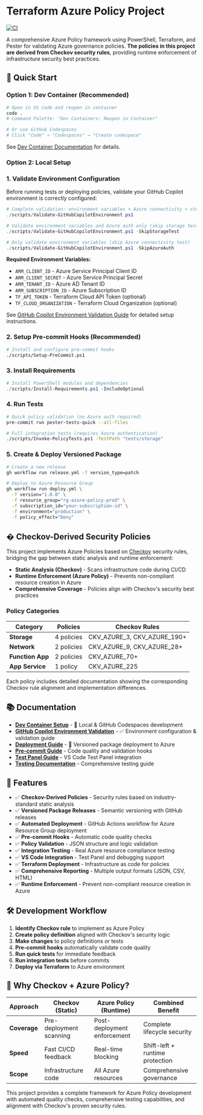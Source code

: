# Terraform Azure Policy Project

[![CI](https://github.com/stuartshay/terraform-azure-policy/actions/workflows/ci.yml/badge.svg)](https://github.com/stuartshay/terraform-azure-policy/actions/workflows/ci.yml)

A comprehensive Azure Policy framework using PowerShell, Terraform, and Pester for validating Azure governance policies. **The policies in this project are derived from Checkov security rules**, providing runtime enforcement of infrastructure security best practices.

## 🚀 **Quick Start**

### **Option 1: Dev Container (Recommended)**

```bash
# Open in VS Code and reopen in container
code .
# Command Palette: "Dev Containers: Reopen in Container"

# Or use GitHub Codespaces
# Click "Code" → "Codespaces" → "Create codespace"
```

See [Dev Container Documentation](.devcontainer/README.md) for details.

### **Option 2: Local Setup**

### **1. Validate Environment Configuration**

Before running tests or deploying policies, validate your GitHub Copilot environment is correctly configured:

```powershell
# Complete validation: environment variables + Azure connectivity + storage tests
./scripts/Validate-GitHubCopilotEnvironment.ps1

# Validate environment variables and Azure auth only (skip storage tests)
./scripts/Validate-GitHubCopilotEnvironment.ps1 -SkipStorageTest

# Only validate environment variables (skip Azure connectivity test)
./scripts/Validate-GitHubCopilotEnvironment.ps1 -SkipAzureAuth
```

**Required Environment Variables:**
- `ARM_CLIENT_ID` - Azure Service Principal Client ID
- `ARM_CLIENT_SECRET` - Azure Service Principal Secret
- `ARM_TENANT_ID` - Azure AD Tenant ID
- `ARM_SUBSCRIPTION_ID` - Azure Subscription ID
- `TF_API_TOKEN` - Terraform Cloud API Token (optional)
- `TF_CLOUD_ORGANIZATION` - Terraform Cloud Organization (optional)

See [GitHub Copilot Environment Validation Guide](docs/GitHub-Copilot-Environment-Validation.md) for detailed setup instructions.

### **2. Setup Pre-commit Hooks** (Recommended)

```bash
# Install and configure pre-commit hooks
./scripts/Setup-PreCommit.ps1
```

### **3. Install Requirements**

```powershell
# Install PowerShell modules and dependencies
./scripts/Install-Requirements.ps1 -IncludeOptional
```

### **4. Run Tests**

```bash
# Quick policy validation (no Azure auth required)
pre-commit run pester-tests-quick --all-files

# Full integration tests (requires Azure authentication)
./scripts/Invoke-PolicyTests.ps1 -TestPath "tests/storage"
```

### **5. Create & Deploy Versioned Package**

```bash
# Create a new release
gh workflow run release.yml -f version_type=patch

# Deploy to Azure Resource Group
gh workflow run deploy.yml \
  -f version="1.0.0" \
  -f resource_group="rg-azure-policy-prod" \
  -f subscription_id="your-subscription-id" \
  -f environment="production" \
  -f policy_effect="Deny"
```

## � **Checkov-Derived Security Policies**

This project implements Azure Policies based on [Checkov](https://www.checkov.io/) security rules, bridging the gap between static analysis and runtime enforcement:

- **Static Analysis (Checkov)** - Scans infrastructure code during CI/CD
- **Runtime Enforcement (Azure Policy)** - Prevents non-compliant resource creation in Azure
- **Comprehensive Coverage** - Policies align with Checkov's security best practices

### **Policy Categories**

| Category | Policies | Checkov Rules |
|----------|----------|---------------|
| **Storage** | 4 policies | CKV_AZURE_3, CKV_AZURE_190+ |
| **Network** | 2 policies | CKV_AZURE_9, CKV_AZURE_28+ |
| **Function App** | 2 policies | CKV_AZURE_70+ |
| **App Service** | 1 policy | CKV_AZURE_225 |

Each policy includes detailed documentation showing the corresponding Checkov rule alignment and implementation differences.

## 📚 **Documentation**

- **[Dev Container Setup](.devcontainer/README.md)** - 🐳 Local & GitHub Codespaces development
- **[GitHub Copilot Environment Validation](docs/GitHub-Copilot-Environment-Validation.md)** - ✅ Environment configuration & validation guide
- **[Deployment Guide](docs/Deployment-Guide.md)** - 🚀 Versioned package deployment to Azure
- **[Pre-commit Guide](docs/PreCommit-Guide.md)** - Code quality and validation hooks
- **[Test Panel Guide](docs/TestPanel-Guide.md)** - VS Code Test Panel integration
- **[Testing Documentation](tests/README.md)** - Comprehensive testing guide

## 🎯 **Features**

- ✅ **Checkov-Derived Policies** - Security rules based on industry-standard static analysis
- ✅ **Versioned Package Releases** - Semantic versioning with GitHub releases
- ✅ **Automated Deployment** - GitHub Actions workflow for Azure Resource Group deployment
- ✅ **Pre-commit Hooks** - Automatic code quality checks
- ✅ **Policy Validation** - JSON structure and logic validation
- ✅ **Integration Testing** - Real Azure resource compliance testing
- ✅ **VS Code Integration** - Test Panel and debugging support
- ✅ **Terraform Deployment** - Infrastructure as code for policies
- ✅ **Comprehensive Reporting** - Multiple output formats (JSON, CSV, HTML)
- ✅ **Runtime Enforcement** - Prevent non-compliant resource creation in Azure

## 🛠️ **Development Workflow**

1. **Identify Checkov rule** to implement as Azure Policy
2. **Create policy definition** aligned with Checkov's security logic
3. **Make changes** to policy definitions or tests
4. **Pre-commit hooks** automatically validate code quality
5. **Run quick tests** for immediate feedback
6. **Run integration tests** before commits
7. **Deploy via Terraform** to Azure environment

## 🌟 **Why Checkov + Azure Policy?**

| Approach | Checkov (Static) | Azure Policy (Runtime) | Combined Benefit |
|----------|------------------|------------------------|------------------|
| **Coverage** | Pre-deployment scanning | Post-deployment enforcement | Complete lifecycle security |
| **Speed** | Fast CI/CD feedback | Real-time blocking | Shift-left + runtime protection |
| **Scope** | Infrastructure code | All Azure resources | Comprehensive governance |

This project provides a complete framework for Azure Policy development with automated quality checks, comprehensive testing capabilities, and alignment with Checkov's proven security rules.
